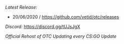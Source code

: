 
*Latest Release:*
* 20/06/2020 / https://github.com/vetid/otc/releases

*Discord:* https://discord.gg/tUJsJgX

*Official Rehost of OTC*
*Updating every CS:GO Update*
